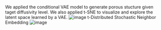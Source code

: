 We applied the conditional VAE model to generate porous stucture given taget diffusivity level. We also applied t-SNE to visualize and explore the latent space learned by a VAE.
![image](https://github.com/wuhaiyi/cVAE-porous-media/assets/39133326/9abfd26d-47ef-4ac3-a286-69b541831ca0)
t-Distributed Stochastic Neighbor Embedding
![image](https://github.com/wuhaiyi/cVAE-porous-media/assets/39133326/4faf4867-6f6b-4f1e-8b78-63f550e0bc65)
